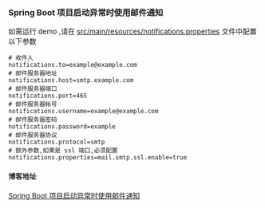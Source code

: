 ### Spring Boot 项目启动异常时使用邮件通知
如需运行 demo ,请在 [src/main/resources/notifications.properties](src/main/resources/notifications.properties) 文件中配置以下参数
```properties
# 收件人
notifications.to=example@example.com
# 邮件服务器地址
notifications.host=smtp.example.com
# 邮件服务器端口
notifications.port=465
# 邮件服务器帐号
notifications.username=example@example.com
# 邮件服务器密码
notifications.password=example
# 邮件服务器协议
notifications.protocol=smtp
# 额外参数,如果是 ssl 端口,必须配置
notifications.properties=mail.smtp.ssl.enable=true
```
#### 博客地址
[Spring Boot 项目启动异常时使用邮件通知](https://ghthou.github.io/2018/09/25/Spring-Boot项目启动异常时使用邮件通知/)

